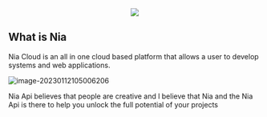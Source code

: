<div align="center">
<img src="https://i.ibb.co/1mhS3d1/welcome-to-Home.png" align="center"/>
</div>

## What is Nia

Nia Cloud is an all in one cloud based platform that allows a user to develop systems and web applications.

![image-20230112105006206](https://i.ibb.co/1mhS3d1/welcome-to-Home.png)




Nia Api believes that people are creative and l believe that Nia and the Nia Api is there to help you unlock the full potential of your projects
